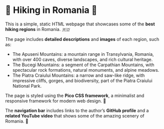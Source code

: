 # 🌲 Hiking in Romania 🌲

This is a simple, static HTML webpage that showcases some of the **best hiking regions** in Romania. *🇷🇴*

The page includes **detailed descriptions** and **images** of each region, such as:

  - The Apuseni Mountains: a mountain range in Transylvania, Romania, with over 400 caves, diverse landscapes, and rich cultural heritage.
  - The Bucegi Mountains: a segment of the Carpathian Mountains, with spectacular rock formations, natural monuments, and alpine meadows.
  - The Piatra Craiului Mountains: a narrow and saw-like ridge, with impressive cliffs, gorges, and biodiversity, part of the Piatra Craiului National Park.

The page is styled using the **Pico CSS framework**, a minimalist and responsive framework for modern web design. 🎨

The **navigation bar** includes links to the author’s **GitHub profile** and a **related YouTube video** that shows some of the amazing scenery of Romania. 🎥

